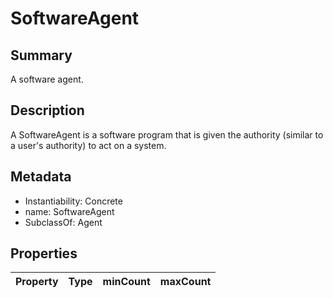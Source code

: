 <!-- Automatically generated by spec-parser v2.0.0 on 2024-01-08T22:20:56.273795+00:00 -->
<!-- SPDX-License-Identifier: Community-Spec-1.0 -->

# SoftwareAgent

## Summary

A software agent.


## Description

A SoftwareAgent is a software program that is given the authority (similar to a user's authority) to act on a system.


## Metadata

- Instantiability: Concrete
- name: SoftwareAgent
- SubclassOf: Agent



## Properties

| Property | Type | minCount | maxCount |
|---|---|---|---|

